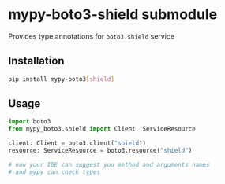 # mypy-boto3-shield submodule

Provides type annotations for `boto3.shield` service

## Installation

```bash
pip install mypy-boto3[shield]
```

## Usage

```python
import boto3
from mypy_boto3.shield import Client, ServiceResource

client: Client = boto3.client("shield")
resource: ServiceResource = boto3.resource("shield")

# now your IDE can suggest you method and arguments names
# and mypy can check types
```

